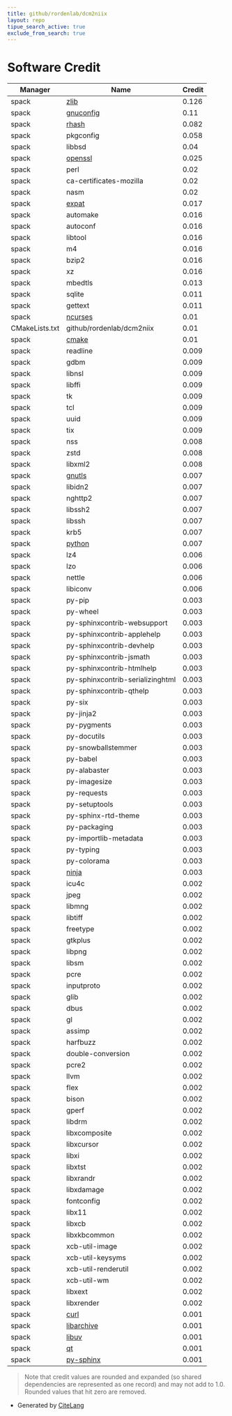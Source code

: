 ```yaml
---
title: github/rordenlab/dcm2niix
layout: repo
tipue_search_active: true
exclude_from_search: true
---
```

# Software Credit

|Manager|Name|Credit|
|-------|----|------|
|spack|[zlib](https://zlib.net)|0.126|
|spack|[gnuconfig](https://www.gnu.org/software/config/)|0.11|
|spack|[rhash](https://sourceforge.net/projects/rhash/)|0.082|
|spack|pkgconfig|0.058|
|spack|libbsd|0.04|
|spack|[openssl](https://www.openssl.org)|0.025|
|spack|perl|0.02|
|spack|ca-certificates-mozilla|0.02|
|spack|nasm|0.02|
|spack|[expat](https://libexpat.github.io/)|0.017|
|spack|automake|0.016|
|spack|autoconf|0.016|
|spack|libtool|0.016|
|spack|m4|0.016|
|spack|bzip2|0.016|
|spack|xz|0.016|
|spack|mbedtls|0.013|
|spack|sqlite|0.011|
|spack|gettext|0.011|
|spack|[ncurses](https://invisible-island.net/ncurses/ncurses.html)|0.01|
|CMakeLists.txt|github/rordenlab/dcm2niix|0.01|
|spack|[cmake](https://www.cmake.org)|0.01|
|spack|readline|0.009|
|spack|gdbm|0.009|
|spack|libnsl|0.009|
|spack|libffi|0.009|
|spack|tk|0.009|
|spack|tcl|0.009|
|spack|uuid|0.009|
|spack|tix|0.009|
|spack|nss|0.008|
|spack|zstd|0.008|
|spack|libxml2|0.008|
|spack|[gnutls](https://www.gnutls.org)|0.007|
|spack|libidn2|0.007|
|spack|nghttp2|0.007|
|spack|libssh2|0.007|
|spack|libssh|0.007|
|spack|krb5|0.007|
|spack|[python](https://www.python.org/)|0.007|
|spack|lz4|0.006|
|spack|lzo|0.006|
|spack|nettle|0.006|
|spack|libiconv|0.006|
|spack|py-pip|0.003|
|spack|py-wheel|0.003|
|spack|py-sphinxcontrib-websupport|0.003|
|spack|py-sphinxcontrib-applehelp|0.003|
|spack|py-sphinxcontrib-devhelp|0.003|
|spack|py-sphinxcontrib-jsmath|0.003|
|spack|py-sphinxcontrib-htmlhelp|0.003|
|spack|py-sphinxcontrib-serializinghtml|0.003|
|spack|py-sphinxcontrib-qthelp|0.003|
|spack|py-six|0.003|
|spack|py-jinja2|0.003|
|spack|py-pygments|0.003|
|spack|py-docutils|0.003|
|spack|py-snowballstemmer|0.003|
|spack|py-babel|0.003|
|spack|py-alabaster|0.003|
|spack|py-imagesize|0.003|
|spack|py-requests|0.003|
|spack|py-setuptools|0.003|
|spack|py-sphinx-rtd-theme|0.003|
|spack|py-packaging|0.003|
|spack|py-importlib-metadata|0.003|
|spack|py-typing|0.003|
|spack|py-colorama|0.003|
|spack|[ninja](https://ninja-build.org/)|0.003|
|spack|icu4c|0.002|
|spack|jpeg|0.002|
|spack|libmng|0.002|
|spack|libtiff|0.002|
|spack|freetype|0.002|
|spack|gtkplus|0.002|
|spack|libpng|0.002|
|spack|libsm|0.002|
|spack|pcre|0.002|
|spack|inputproto|0.002|
|spack|glib|0.002|
|spack|dbus|0.002|
|spack|gl|0.002|
|spack|assimp|0.002|
|spack|harfbuzz|0.002|
|spack|double-conversion|0.002|
|spack|pcre2|0.002|
|spack|llvm|0.002|
|spack|flex|0.002|
|spack|bison|0.002|
|spack|gperf|0.002|
|spack|libdrm|0.002|
|spack|libxcomposite|0.002|
|spack|libxcursor|0.002|
|spack|libxi|0.002|
|spack|libxtst|0.002|
|spack|libxrandr|0.002|
|spack|libxdamage|0.002|
|spack|fontconfig|0.002|
|spack|libx11|0.002|
|spack|libxcb|0.002|
|spack|libxkbcommon|0.002|
|spack|xcb-util-image|0.002|
|spack|xcb-util-keysyms|0.002|
|spack|xcb-util-renderutil|0.002|
|spack|xcb-util-wm|0.002|
|spack|libxext|0.002|
|spack|libxrender|0.002|
|spack|[curl](https://curl.se/)|0.001|
|spack|[libarchive](https://www.libarchive.org)|0.001|
|spack|[libuv](https://libuv.org)|0.001|
|spack|[qt](https://qt.io)|0.001|
|spack|[py-sphinx](https://www.sphinx-doc.org/en/master/)|0.001|


> Note that credit values are rounded and expanded (so shared dependencies are represented as one record) and may not add to 1.0. Rounded values that hit zero are removed.


- Generated by [CiteLang](https://github.com/vsoch/citelang)
